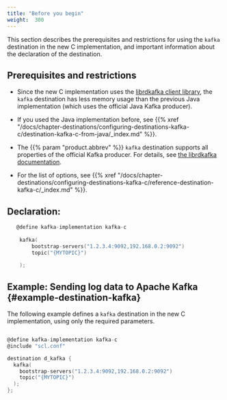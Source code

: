 ```yaml
---
title: "Before you begin"
weight:  300
---
```

<!-- DISCLAIMER: This file is based on the syslog-ng Open Source Edition documentation https://github.com/balabit/syslog-ng-ose-guides/commit/2f4a52ee61d1ea9ad27cb4f3168b95408fddfdf2 and is used under the terms of The syslog-ng Open Source Edition Documentation License. The file has been modified by Axoflow. -->


This section describes the prerequisites and restrictions for using the `kafka` destination in the new C implementation, and important information about the declaration of the destination.


## Prerequisites and restrictions

  - Since the new C implementation uses the [librdkafka client library](https://docs.confluent.io/2.0.0/clients/librdkafka/index.html), the `kafka` destination has less memory usage than the previous Java implementation (which uses the official Java Kafka producer).

  - If you used the Java implementation before, see {{% xref "/docs/chapter-destinations/configuring-destinations-kafka-c/destination-kafka-c-from-java/_index.md" %}}.

  - The {{% param "product.abbrev" %}} `kafka` destination supports all properties of the official Kafka producer. For details, see [the librdkafka documentation](https://github.com/edenhill/librdkafka/blob/master/CONFIGURATION.md).

  - For the list of options, see {{% xref "/docs/chapter-destinations/configuring-destinations-kafka-c/reference-destination-kafka-c/_index.md" %}}.




## Declaration:

```c
   @define kafka-implementation kafka-c
    
    kafka(
        bootstrap-servers("1.2.3.4:9092,192.168.0.2:9092")
        topic("{MYTOPIC}")
    
    );
```



## Example: Sending log data to Apache Kafka {#example-destination-kafka}

The following example defines a `kafka` destination in the new C implementation, using only the required parameters.

```c

@define kafka-implementation kafka-c 
@include "scl.conf"

destination d_kafka {
  kafka(
    bootstrap-servers("1.2.3.4:9092,192.168.0.2:9092")
    topic("{MYTOPIC}")
  );
};
```

